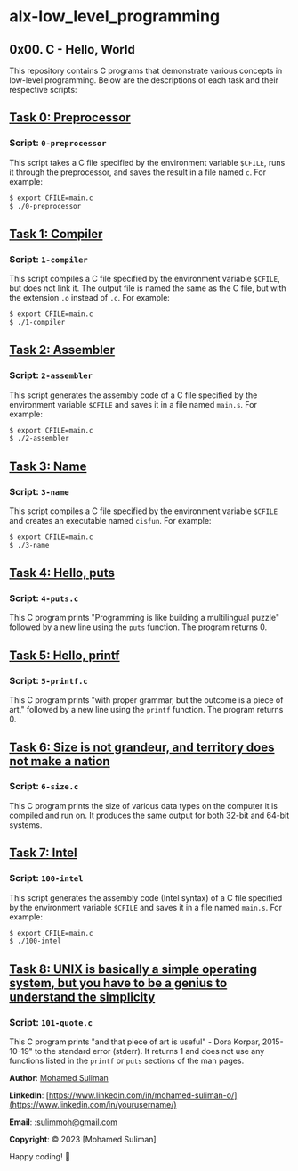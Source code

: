 # alx-low_level_programming
## 0x00. C - Hello, World

This repository contains C programs that demonstrate various concepts in low-level programming. Below are the descriptions of each task and their respective scripts:

## [Task 0: Preprocessor](https://github.com/sulimoha/alx-low_level_programming/blob/master/0x00-hello_world/0-preprocessor)

### Script: `0-preprocessor`
This script takes a C file specified by the environment variable `$CFILE`, runs it through the preprocessor, and saves the result in a file named `c`. For example:
```bash
$ export CFILE=main.c
$ ./0-preprocessor
```

## [Task 1: Compiler](https://github.com/sulimoha/alx-low_level_programming/blob/master/0x00-hello_world/1-compiler)

### Script: `1-compiler`

This script compiles a C file specified by the environment variable `$CFILE`, but does not link it. The output file is named the same as the C file, but with the extension `.o` instead of `.c`. For example:
```bash
$ export CFILE=main.c
$ ./1-compiler
```

## [Task 2: Assembler](https://github.com/sulimoha/alx-low_level_programming/blob/master/0x00-hello_world/2-assembler)

### Script: `2-assembler`

This script generates the assembly code of a C file specified by the environment variable `$CFILE` and saves it in a file named `main.s`. For example:
```bash
$ export CFILE=main.c
$ ./2-assembler
```

## [Task 3: Name](https://github.com/sulimoha/alx-low_level_programming/blob/master/0x00-hello_world/3-name)

### Script: `3-name`

This script compiles a C file specified by the environment variable `$CFILE` and creates an executable named `cisfun`. For example:
```bash
$ export CFILE=main.c
$ ./3-name
```

## [Task 4: Hello, puts](https://github.com/sulimoha/alx-low_level_programming/blob/master/0x00-hello_world/4-puts.c)

### Script: `4-puts.c`

This C program prints "Programming is like building a multilingual puzzle" followed by a new line using the `puts` function. The program returns 0.

## [Task 5: Hello, printf](https://github.com/sulimoha/alx-low_level_programming/blob/master/0x00-hello_world/5-printf.c)

### Script: `5-printf.c`

This C program prints "with proper grammar, but the outcome is a piece of art," followed by a new line using the `printf` function. The program returns 0.

## [Task 6: Size is not grandeur, and territory does not make a nation](https://github.com/sulimoha/alx-low_level_programming/blob/master/0x00-hello_world/6-size.c)

### Script: `6-size.c`

This C program prints the size of various data types on the computer it is compiled and run on. It produces the same output for both 32-bit and 64-bit systems.

## [Task 7: Intel](https://github.com/sulimoha/alx-low_level_programming/blob/master/0x00-hello_world/100-intel)

### Script: `100-intel`

This script generates the assembly code (Intel syntax) of a C file specified by the environment variable `$CFILE` and saves it in a file named `main.s`. For example:
```bash
$ export CFILE=main.c
$ ./100-intel
```

## [Task 8: UNIX is basically a simple operating system, but you have to be a genius to understand the simplicity](https://github.com/sulimoha/alx-low_level_programming/blob/master/0x00-hello_world/101-quote.c)

### Script: `101-quote.c`

This C program prints "and that piece of art is useful" - Dora Korpar, 2015-10-19" to the standard error (stderr). It returns 1 and does not use any functions listed in the `printf` or `puts` sections of the man pages.

**Author**: [Mohamed Suliman](https://www.linkedin.com/in/mohamed-suliman-o/)

**LinkedIn**: [https://www.linkedin.com/in/mohamed-suliman-o/](https://www.linkedin.com/in/yourusername/)

**Email**: [:sulimmoh@gmail.com](mailto:sulimmoh@gmail.com)

**Copyright**: © 2023 [Mohamed Suliman]

Happy coding! :tada:
